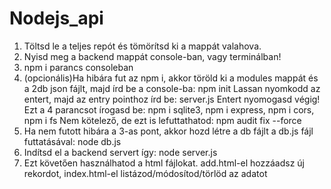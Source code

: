 # Nodejs_api
1. Töltsd le a teljes repót és tömörítsd ki a mappát valahova.
2. Nyisd meg a backend mappát console-ban, vagy terminálban!
3. npm i parancs consoleban
4. (opcionális)Ha hibára fut az npm i, akkor töröld ki a modules mappát és a 2db json fájlt, majd írd be a console-ba: npm init
    Lassan nyomkodd az entert, majd az entry pointhoz írd be: server.js
    Entert nyomogasd végig!
    Ezt a 4 parancsot írogasd be: npm i sqlite3, npm i express, npm i cors, npm i fs
    Nem kötelező, de ezt is lefuttathatod: npm audit fix --force
5. Ha nem futott hibára a 3-as pont, akkor hozd létre a db fájlt a db.js fájl futtatásával: node db.js
6. Indítsd el a backend servert így: node server.js
7. Ezt követően használhatod a html fájlokat. add.html-el hozzáadsz új rekordot, index.html-el listázod/módosítod/törlöd az adatot
